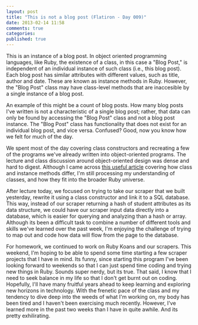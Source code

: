 ```yaml
---
layout: post
title: "This is not a blog post (Flatiron - Day 009)"
date: 2013-02-14 11:58
comments: true
categories: 
published: true
---
```


This is an instance of a blog post. In object oriented programming languages, like Ruby, the existence of a class, in this case a "Blog Post," is independent of an individual instance of such class (i.e., this blog post). Each blog post has similar attributes with different values, such as title, author and date. These are known as instance methods in Ruby. However, the "Blog Post" class may have class-level methods that are inaccesible by a single instance of a blog post.

<!--more-->

An example of this might be a count of blog posts. How many blog posts I've written is not a characteristic of a single blog post; rather, that data can only be found by accessing the "Blog Post" class and not a blog post instance. The "Blog Post" class has functionality that does not exist for an individual blog post, and vice versa. Confused? Good, now you know how we felt for much of the day. 

We spent most of the day covering class constructors and recreating a few of the programs we've already written into object-oriented programs. The lecture and class discussion around object-oriented design was dense and hard to digest. Although I came across <a href="http://www.railstips.org/blog/archives/2009/05/11/class-and-instance-methods-in-ruby/" target="_blank">this useful article</a> covering how class and instance methods differ, I'm still processing my understanding of classes, and how they fit into the broader Ruby universe. 

After lecture today, we focused on trying to take our scraper that we built yesterday, rewrite it using a class constructor and link it to a SQL database. This way, instead of our scraper returning a hash of student attributes as its data structure, we could have our scraper input data directly into a database, which is easier for querying and analyzing than a hash or array. Although its been a difficult task to combine a number of different tools and skills we've learned over the past week, I'm enjoying the challenge of trying to map out and code how data will flow from the page to the database.

For homework, we continued to work on Ruby Koans and our scrapers. This weekend, I'm hoping to be able to spend some time starting a few scraper projects that I have in mind. Its funny, since starting this program I've been looking forward to weekends so that I can just spend time coding and trying new things in Ruby. Sounds super nerdy, but its true. That said, I know that I need to seek balance in my life so that I don't get burnt out on coding. Hopefully, I'll have many fruitful years ahead to keep learning and exploring new horizons in technology. With the frenetic pace of the class and my tendency to dive deep into the weeds of what I'm working on, my body has been tired and I haven't been exercising much recently. However, I've learned more in the past two weeks than I have in quite awhile. And its pretty exhilirating.





